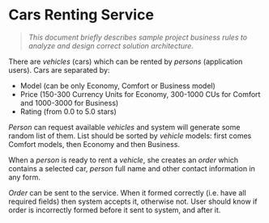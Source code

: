 # Cars Renting Service

> *This document briefly describes sample project business rules to analyze and design correct solution architecture.*

There are *vehicles* (cars) which can be rented by *persons* (application users). Cars are separated by:

  - Model (can be only Economy, Comfort or Business model)
  - Price (150-300 Currency Units for Economy, 300-1000 CUs for Comfort and 1000-3000 for Business)
  - Rating (from 0.0 to 5.0 stars)

*Person* can request available *vehicles* and system will generate some random list of them. List should be sorted by *vehicle* models: first comes Comfort models, then Economy and then Business.

When a *person* is ready to rent a *vehicle*, she creates an *order* which contains a selected car, *person* full name and other contact information in any form.

*Order* can be sent to the service. When it formed correctly (i.e. have all required fields) then system accepts it, otherwise not. User should know if order is incorrectly formed before it sent to system, and after it.
